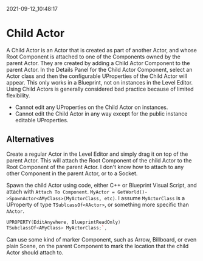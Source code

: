 2021-09-12_10:48:17

# Child Actor

A Child Actor is an Actor that is created as part of another Actor, and whose Root Component is attached to one of the Components owned by the parent Actor.
They are created by adding a Child Actor Component to the parent Actor.
In the Details Panel for the Child Actor Component, select an Actor class and then the configurable UProperties of the Child Actor will appear.
This only works in a Blueprint, not on instances in the Level Editor.
Using Child Actors is generally considered bad practice because of limited flexibility.
- Cannot edit any UProperties on the Child Actor on instances.
- Cannot edit the Child Actor in any way except for the public instance editable UProperties.


## Alternatives

Create a regular Actor in the Level Editor and simply drag it on top of the parent Actor.
This will attach the Root Component of the child Actor to the Root Component of the parent Actor.
I don't know how to attach to any other Component in the parent Actor, or to a Socket.

Spawn the child Actor using code, either C++ or Blueprint Visual Script, and attach with `Attach To Component`.
`MyActor = GetWorld()->SpawnActor<AMyClass>(MyActorClass, etc)`.
I assume `MyActorClass` is a UProperty of type `TSublcassOf<AActor>`, or something more specific than `AActor`.
```cpp
UPROPERTY(EditAnywhere, BlueprintReadOnly)
TSubclassOf<AMyClass> MyActorClass;`,
```

Can use some kind of marker Component, such as Arrow, Billboard, or even plain Scene, on the parent Component to mark the location that the child Actor should attach to.
